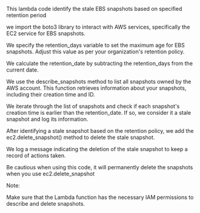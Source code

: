 This lambda code identify the stale EBS snapshots based on specified retention period

we import the boto3 library to interact with AWS services, specifically the EC2 service for EBS snapshots.

We specify the retention_days variable to set the maximum age for EBS snapshots. Adjust this value as per your organization's retention policy.

We calculate the retention_date by subtracting the retention_days from the current date.

We use the describe_snapshots method to list all snapshots owned by the AWS account. This function retrieves information about your snapshots, including their creation time and ID.

We iterate through the list of snapshots and check if each snapshot's creation time is earlier than the retention_date. If so, we consider it a stale snapshot and log its information.

After identifying a stale snapshot based on the retention policy, we add the ec2.delete_snapshot() method to delete the stale snapshot.

We log a message indicating the deletion of the stale snapshot to keep a record of actions taken.

Be cautious when using this code, it will permanently delete the snapshots when you use ec2.delete_snapshot


Note:

Make sure that the Lambda function has the necessary IAM permissions to describe and delete snapshots.